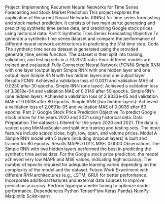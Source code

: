 Project: Implementing Recurrent Neural Networks for Time Series Forecasting and Stock Market Prediction
This project explores the application of Recurrent Neural Networks (RNNs) for time series forecasting and stock market prediction. It consists of two main parts: generating and predicting synthetic time series data, and predicting Google stock prices using historical data.
Part 1: Synthetic Time Series Forecasting
Objective
To generate a synthetic time series dataset and compare the performance of different neural network architectures in predicting the 51st time step.
Code
The synthetic time series dataset is generated using the provided generate_time_series function. The dataset is then split into training, validation, and testing sets in a 70:20:10 ratio. Four different models are trained and evaluated:
Fully Connected Neural Network (FCNN)
Simple RNN with one layer (output layer)
Simple RNN with one hidden layer and one output layer
Simple RNN with two hidden layers and one output layer
Results
FCNN: Achieved a validation loss of 0.0011 and validation MAE of 0.0250 after 30 epochs.
Simple RNN (one layer): Achieved a validation loss of 3.3818e-04 and validation MAE of 0.0149 after 50 epochs.
Simple RNN (one hidden layer): Achieved a validation loss of 2.9333e-05 and validation MAE of 0.0038 after 80 epochs.
Simple RNN (two hidden layers): Achieved a validation loss of 2.0691e-05 and validation MAE of 0.0036 after 80 epochs.
Part 2: Google Stock Price Prediction
Objective
To predict Google stock prices for the years 2020 and 2021 using historical data.
Data Preparation
The dataset is filtered for the years 2020 and 2021. The data is scaled using MinMaxScaler and split into training and testing sets. The input features include scaled close, high, low, open, and volume prices.
Model
A Simple RNN model with 5 layers (including dropout layers) is built and trained for 80 epochs.
Results
MAPE: 0.01%
MSE: 0.0000
Observations
The Simple RNN with two hidden layers performed the best in predicting the synthetic time series data.
For the Google stock price prediction, the model achieved very low MAPE and MSE values, indicating high accuracy.
The number of epochs required for adequate learning varied depending on the complexity of the model and the dataset.
Future Work
Experiment with different RNN architectures (e.g., LSTM, GRU) for better performance.
Incorporate additional features and external data sources to improve prediction accuracy.
Perform hyperparameter tuning to optimize model performance.
Dependencies
Python
TensorFlow
Keras
Pandas
NumPy
Matplotlib
Scikit-learn
